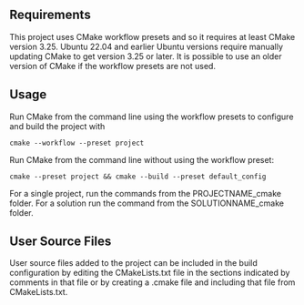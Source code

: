 ## Requirements
This project uses CMake workflow presets and so it requires at least CMake version 3.25.
Ubuntu 22.04 and earlier Ubuntu versions require manually updating CMake to get version 3.25 or later.  It is possible to use an older version of CMake if the workflow presets are not used.

## Usage
Run CMake from the command line using the workflow presets to configure and build the project with
~~~
cmake --workflow --preset project
~~~
Run CMake from the command line without using the workflow preset:
~~~
cmake --preset project && cmake --build --preset default_config
~~~

For a single project, run the commands from the PROJECTNAME_cmake folder.  For a solution run the command from the SOLUTIONNAME_cmake folder.

## User Source Files
User source files added to the project can be included in the build configuration by editing the CMakeLists.txt file in the sections indicated by comments in that file or by creating a .cmake file and including that file from CMakeLists.txt.